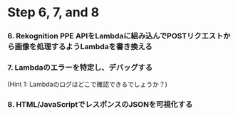 # Step 6, 7, and 8

### 6. Rekognition PPE APIをLambdaに組み込んでPOSTリクエストから画像を処理するようLambdaを書き換える

### 7. Lambdaのエラーを特定し、デバッグする

(Hint 1: Lambdaのログはどこで確認できるでしょうか？)

### 8. HTML/JavaScriptでレスポンスのJSONを可視化する
